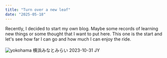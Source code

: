 ```yaml
---
title: "Turn over a new leaf"
date: "2025-05-18"
---
```


Recently, I decided to start my own blog. Maybe some records of learning new things or some thought that I want to put here. This one is the start and let's see how far I can go and how much I can enjoy the ride. \
\
![yokohama](/posts/20240518/yokohama.jpg)
横浜みなとみらい 2023-10-31 JY
